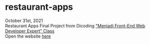 # restaurant-apps  
October 31st, 2021  
Restaurant Apps Final Project from Dicoding ["Menjadi Front-End Web Developer Expert" Class](https://www.dicoding.com/academies/219)  
Open the website [here]()
